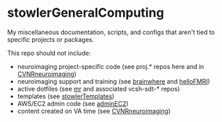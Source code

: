stowlerGeneralComputing
=======================

My miscellaneous documentation, scripts, and configs that aren't tied to specific projects or packages.

This repo should not include:

- neuroimaging project-specific code (see proj.* repos here and in [CVNRneuroimaging][])
- neuroimaging support and training (see [brainwhere][] and [helloFMRI][])
- active dotfiles (see [mr][] and associated vcsh-sdt-* repos)
- templates (see [stowlerTemplates][])
- AWS/EC2 admin code (see [adminEC2][])
- content created on VA time (see [CVNRneuroimaging][])


[brainwhere]: https://github.com/stowler/brainwhere
[helloFMRI]: https://github.com/stowler/helloFMRI
[mr]: https://github.com/stowler/mr
[stowlerTemplates]: https://github.com/stowler/stowlerTemplates
[adminEC2]: https://github.com/stowler/adminEC2
[CVNRneuroimaging]: https://github.com/CVNRneuroimaging
